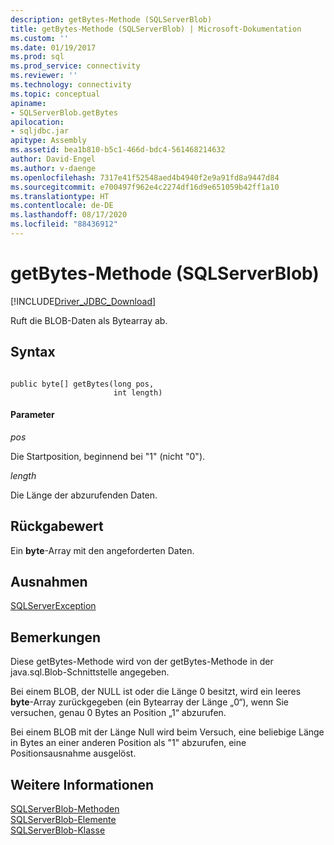 ```yaml
---
description: getBytes-Methode (SQLServerBlob)
title: getBytes-Methode (SQLServerBlob) | Microsoft-Dokumentation
ms.custom: ''
ms.date: 01/19/2017
ms.prod: sql
ms.prod_service: connectivity
ms.reviewer: ''
ms.technology: connectivity
ms.topic: conceptual
apiname:
- SQLServerBlob.getBytes
apilocation:
- sqljdbc.jar
apitype: Assembly
ms.assetid: bea1b810-b5c1-466d-bdc4-561468214632
author: David-Engel
ms.author: v-daenge
ms.openlocfilehash: 7317e41f52548aed4b4940f2e9a91fd8a9447d84
ms.sourcegitcommit: e700497f962e4c2274df16d9e651059b42ff1a10
ms.translationtype: HT
ms.contentlocale: de-DE
ms.lasthandoff: 08/17/2020
ms.locfileid: "88436912"
---
```

# <a name="getbytes-method-sqlserverblob"></a>getBytes-Methode (SQLServerBlob)
[!INCLUDE[Driver_JDBC_Download](../../../includes/driver_jdbc_download.md)]

  Ruft die BLOB-Daten als Bytearray ab.  
  
## <a name="syntax"></a>Syntax  
  
```  
  
public byte[] getBytes(long pos,  
                       int length)  
```  
  
#### <a name="parameters"></a>Parameter  
 *pos*  
  
 Die Startposition, beginnend bei "1" (nicht "0").  
  
 *length*  
  
 Die Länge der abzurufenden Daten.  
  
## <a name="return-value"></a>Rückgabewert  
 Ein **byte**-Array mit den angeforderten Daten.  
  
## <a name="exceptions"></a>Ausnahmen  
 [SQLServerException](../../../connect/jdbc/reference/sqlserverexception-class.md)  
  
## <a name="remarks"></a>Bemerkungen  
 Diese getBytes-Methode wird von der getBytes-Methode in der java.sql.Blob-Schnittstelle angegeben.  
  
 Bei einem BLOB, der NULL ist oder die Länge 0 besitzt, wird ein leeres **byte**-Array zurückgegeben (ein Bytearray der Länge „0“), wenn Sie versuchen, genau 0 Bytes an Position „1“ abzurufen.  
  
 Bei einem BLOB mit der Länge Null wird beim Versuch, eine beliebige Länge in Bytes an einer anderen Position als "1" abzurufen, eine Positionsausnahme ausgelöst.  
  
## <a name="see-also"></a>Weitere Informationen  
 [SQLServerBlob-Methoden](../../../connect/jdbc/reference/sqlserverblob-methods.md)   
 [SQLServerBlob-Elemente](../../../connect/jdbc/reference/sqlserverblob-members.md)   
 [SQLServerBlob-Klasse](../../../connect/jdbc/reference/sqlserverblob-class.md)  
  
  

